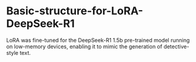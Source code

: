 # Basic-structure-for-LoRA-DeepSeek-R1
LoRA was fine-tuned for the DeepSeek-R1 1.5b pre-trained model running on low-memory devices, enabling it to mimic the generation of detective-style text.
